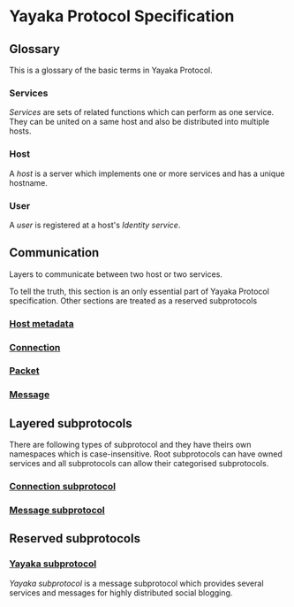 # Yayaka Protocol Specification

## Glossary

This is a glossary of the basic terms in Yayaka Protocol.

### Services

*Services* are sets of related functions which can perform as one service.
They can be united on a same host and also be distributed into multiple hosts.

### Host

A *host* is a server which implements one or more services and has a unique hostname.

### User

A *user* is registered at a host's *Identity service*.


## Communication

Layers to communicate between two host or two services.

To tell the truth, this section is an only essential part of Yayaka Protocol specification.
Other sections are treated as a reserved subprotocols

### [Host metadata](host-metadata.md)

### [Connection](connection.md)

### [Packet](packet.md)

### [Message](message.md)


## Layered subprotocols

There are following types of subprotocol and they have theirs own namespaces which is case-insensitive.
Root subprotocols can have owned services and all subprotocols can allow their categorised subprotocols.

### [Connection subprotocol](connection-subprotocol.md)

### [Message subprotocol](message-subprotocol.md)


## Reserved subprotocols

### [Yayaka subprotocol](yayaka-subprotocol.md)

*Yayaka subprotocol* is a message subprotocol
which provides several services and messages for highly distributed social blogging.
